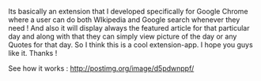 Its basically an extension that I developed specifically for Google Chrome where a user can do both WIkipedia and Google search whenever they need ! And also it will display always the featured article for that particular day and along with that they can simply view picture of the day or any Quotes for that day. So I think this is a cool extension-app. I hope you guys like it. Thanks !

See how it works : http://postimg.org/image/d5pdwnppf/
